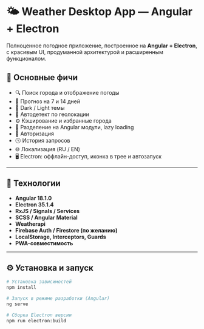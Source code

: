 # 🌤️ Weather Desktop App — Angular + Electron

Полноценное погодное приложение, построенное на **Angular + Electron**, с красивым UI, продуманной архитектурой и расширенным функционалом.

## 🚀 Основные фичи

- 🔍 Поиск города и отображение погоды
- 📆 Прогноз на 7 и 14 дней
- 🌙 Dark / Light темы
- 📍 Автодетект по геолокации
- ⚙️ Кэширование и избранные города
- 🧠 Разделение на Angular модули, lazy loading
- 🔐 Авторизация
- 🕓 История запросов
- 🌐 Локализация (RU / EN)
- 🖥️ Electron: оффлайн-доступ, иконка в трее и автозапуск

---

## 🧱 Технологии

- **Angular 18.1.0**
- **Electron 35.1.4**
- **RxJS / Signals / Services**
- **SCSS / Angular Material**
- **Weatherapi**
- **Firebase Auth / Firestore (по желанию)**
- **LocalStorage, Interceptors, Guards**
- **PWA-совместимость**

---

## ⚙️ Установка и запуск

```bash
# Установка зависимостей
npm install

# Запуск в режиме разработки (Angular)
ng serve

# Сборка Electron версии
npm run electron:build
